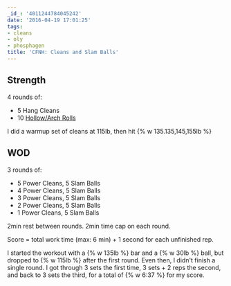```yaml
---
_id_: '4011244784045242'
date: '2016-04-19 17:01:25'
tags:
- cleans
- oly
- phosphagen
title: 'CFNH: Cleans and Slam Balls'
---
```


## Strength

4 rounds of:

- 5 Hang Cleans
- 10 [Hollow/Arch Rolls](https://www.youtube.com/watch?v=W6VUh9ig4ZU)

I did a warmup set of cleans at 115lb, then hit {% w 135.135,145,155lb %}

## WOD

3 rounds of:

- 5 Power Cleans, 5 Slam Balls
- 4 Power Cleans, 5 Slam Balls
- 3 Power Cleans, 5 Slam Balls
- 2 Power Cleans, 5 Slam Balls
- 1 Power Cleans, 5 Slam Balls

2min rest between rounds. 2min time cap on each round.

Score = total work time (max: 6 min) + 1 second for each unfinished rep.

I started the workout with a {% w 135lb %} bar and a {% w 30lb %} ball, but dropped to {% w 115lb %} after the first round. Even then, I
didn't finish a single round. I got through 3 sets the first time, 3 sets + 2 reps the second, and back to 3 sets the third, for a total of
{% w 6:37 %} for my score.
